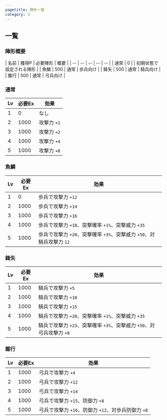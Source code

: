 ```yaml
---
pagetitle: 陣形一覧
category: 3
---
```


## 一覧

### 陣形概要

| 名前 | 獲得P | 必要陣形 | 概要 |
| -- | -- | -- | -- | -- |
| 通常 | 0 | | 初期状態で設定される陣形 |
| 魚鱗 | 500 | 通常 | 歩兵向け |
| 鋒矢 | 500 | 通常 | 騎兵向け |
| 錐行 | 500 | 通常 | 弓兵向け |

### 通常

| Lv | 必要Ex | 効果 |
| -- | -- | -- |
| 1 | 0 | なし |
| 2 | 1000 | 攻撃力 `+1` |
| 3 | 1000 | 攻撃力 `+2` |
| 4 | 1000 | 攻撃力 `+4` |
| 5 | 1000 | 攻撃力 `+8` |

### 魚鱗

| Lv | 必要Ex | 効果 |
| -- | -- | -- |
| 1 | 0 | 歩兵で攻撃力 `+12` |
| 2 | 1000 | 歩兵で攻撃力 `+14` |
| 3 | 1000 | 歩兵で攻撃力 `+16` |
| 4 | 1000 | 歩兵で攻撃力 `+18`、突撃確率 `+1%`、突撃威力 `+35` |
| 5 | 1000 | 歩兵で攻撃力 `+20`、突撃確率 `+3%`、突撃威力 `+50`、対騎兵攻撃力 `12` |

### 鋒矢

| Lv | 必要Ex | 効果 |
| -- | -- | -- |
| 1 | 1000 | 騎兵で攻撃力 `+5` |
| 2 | 1000 | 騎兵で攻撃力 `+10` |
| 3 | 1000 | 騎兵で攻撃力 `+15` |
| 4 | 1000 | 騎兵で攻撃力 `+20`、突撃確率 `+1%`、突撃威力 `+35` |
| 5 | 1000 | 騎兵で攻撃力 `+23`、突撃確率 `+3%`、突撃威力 `+50`、対弓兵攻撃力 `+8` |

### 錐行

| Lv | 必要Ex | 効果 |
| -- | -- | -- |
| 1 | 1000 | 弓兵で攻撃力 `+4` |
| 2 | 1000 | 弓兵で攻撃力 `+12` |
| 3 | 1000 | 弓兵で攻撃力 `+14` |
| 4 | 1000 | 弓兵で攻撃力 `+15`、防御力 `+8` |
| 5 | 1000 | 弓兵で攻撃力 `+16`、防御力 `+12`、対歩兵防御力 `+8` |

